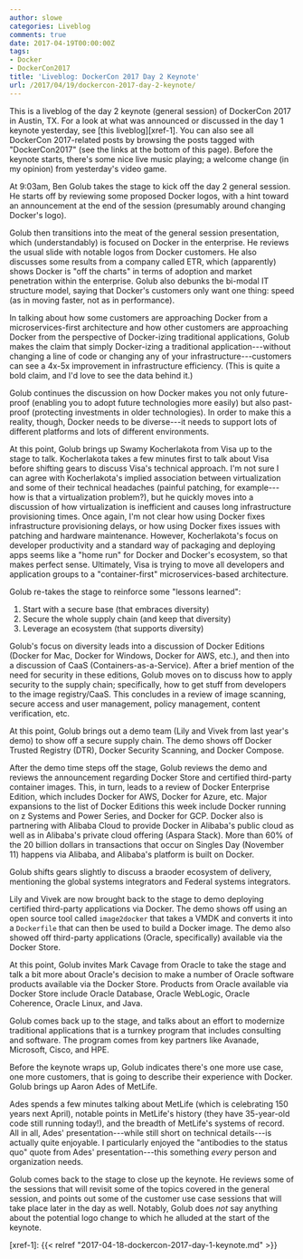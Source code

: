 ```yaml
---
author: slowe
categories: Liveblog
comments: true
date: 2017-04-19T00:00:00Z
tags:
- Docker
- DockerCon2017
title: 'Liveblog: DockerCon 2017 Day 2 Keynote'
url: /2017/04/19/dockercon-2017-day-2-keynote/
---
```


This is a liveblog of the day 2 keynote (general session) of DockerCon 2017 in Austin, TX. For a look at what was announced or discussed in the day 1 keynote yesterday, see [this liveblog][xref-1]. You can also see all DockerCon 2017-related posts by browsing the posts tagged with "DockerCon2017" (see the links at the bottom of this page). Before the keynote starts, there's some nice live music playing; a welcome change (in my opinion) from yesterday's video game.

At 9:03am, Ben Golub takes the stage to kick off the day 2 general session. He starts off by reviewing some proposed Docker logos, with a hint toward an announcement at the end of the session (presumably around changing Docker's logo).

Golub then transitions into the meat of the general session presentation, which (understandably) is focused on Docker in the enterprise. He reviews the usual slide with notable logos from Docker customers. He also discusses some results from a company called ETR, which (apparently) shows Docker is "off the charts" in terms of adoption and market penetration within the enterprise. Golub also debunks the bi-modal IT structure model, saying that Docker's customers only want one thing: speed (as in moving faster, not as in performance).

In talking about how some customers are approaching Docker from a microservices-first architecture and how other customers are approaching Docker from the perspective of Docker-izing traditional applications, Golub makes the claim that simply Docker-izing a traditional application---without changing a line of code or changing any of your infrastructure---customers can see a 4x-5x improvement in infrastructure efficiency. (This is quite a bold claim, and I'd love to see the data behind it.)

Golub continues the discussion on how Docker makes you not only future-proof (enabling you to adopt future technologies more easily) but also past-proof (protecting investments in older technologies). In order to make this a reality, though, Docker needs to be diverse---it needs to support lots of different platforms and lots of different environments.

At this point, Golub brings up Swamy Kocherlakota from Visa up to the stage to talk. Kocherlakota takes a few minutes first to talk about Visa before shifting gears to discuss Visa's technical approach. I'm not sure I can agree with Kocherlakota's implied association between virtualization and some of their technical headaches (painful patching, for example---how is that a virtualization problem?), but he quickly moves into a discussion of how virtualization is inefficient and causes long infrastructure provisioning times. Once again, I'm not clear how using Docker fixes infrastructure provisioning delays, or how using Docker fixes issues with patching and hardware maintenance. However, Kocherlakota's focus on developer productivity and a standard way of packaging and deploying apps seems like a "home run" for Docker and Docker's ecosystem, so that makes perfect sense. Ultimately, Visa is trying to move all developers and application groups to a "container-first" microservices-based architecture.

Golub re-takes the stage to reinforce some "lessons learned":

1. Start with a secure base (that embraces diversity)
2. Secure the whole supply chain (and keep that diversity)
3. Leverage an ecosystem (that supports diversity)

Golub's focus on diversity leads into a discussion of Docker Editions (Docker for Mac, Docker for Windows, Docker for AWS, etc.), and then into a discussion of CaaS (Containers-as-a-Service). After a brief mention of the need for security in these editions, Golub moves on to discuss how to apply security to the supply chain; specifically, how to get stuff from developers to the image registry/CaaS. This concludes in a review of image scanning, secure access and user management, policy management, content verification, etc.

At this point, Golub brings out a demo team (Lily and Vivek from last year's demo) to show off a secure supply chain. The demo shows off Docker Trusted Registry (DTR), Docker Security Scanning, and Docker Compose.

After the demo time steps off the stage, Golub reviews the demo and reviews the announcement regarding Docker Store and certified third-party container images. This, in turn, leads to a review of Docker Enterprise Edition, which includes Docker for AWS, Docker for Azure, etc. Major expansions to the list of Docker Editions this week include Docker running on z Systems and Power Series, and Docker for GCP. Docker also is partnering with Alibaba Cloud to provide Docker in Alibaba's public cloud as well as in Alibaba's private cloud offering (Aspara Stack). More than 60% of the 20 billion dollars in transactions that occur on Singles Day (November 11) happens via Alibaba, and Alibaba's platform is built on Docker.

Golub shifts gears slightly to discuss a braoder ecosystem of delivery, mentioning the global systems integrators and Federal systems integrators.

Lily and Vivek are now brought back to the stage to demo deploying certified third-party applications via Docker. The demo shows off using an open source tool called `image2docker` that takes a VMDK and converts it into a `Dockerfile` that can then be used to build a Docker image. The demo also showed off third-party applications (Oracle, specifically) available via the Docker Store.

At this point, Golub invites Mark Cavage from Oracle to take the stage and talk a bit more about Oracle's decision to make a number of Oracle software products available via the Docker Store. Products from Oracle available via Docker Store include Oracle Database, Oracle WebLogic, Oracle Coherence, Oracle Linux, and Java.

Golub comes back up to the stage, and talks about an effort to modernize traditional applications that is a turnkey program that includes consulting and software. The program comes from key partners like Avanade, Microsoft, Cisco, and HPE.

Before the keynote wraps up, Golub indicates there's one more use case, one more customers, that is going to describe their experience with Docker. Golub brings up Aaron Ades of MetLife.

Ades spends a few minutes talking about MetLife (which is celebrating 150 years next April), notable points in MetLife's history (they have 35-year-old code still running today!), and the breadth of MetLife's systems of record. All in all, Ades' presentation---while still short on technical details---is actually quite enjoyable. I particularly enjoyed the "antibodies to the status quo" quote from Ades' presentation---this something _every_ person and organization needs.

Golub comes back to the stage to close up the keynote. He reviews some of the sessions that will revisit some of the topics covered in the general session, and points out some of the customer use case sessions that will take place later in the day as well. Notably, Golub does _not_ say anything about the potential logo change to which he alluded at the start of the keynote.



[xref-1]: {{< relref "2017-04-18-dockercon-2017-day-1-keynote.md" >}}
